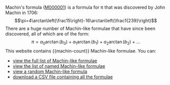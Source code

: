 Machin's formula ([M000001](/M000001)) is a formula for &pi; that was discovered by John Machin in 1706:
$$\pi=4\arctan\left(\frac15\right)-16\arctan\left(\frac1{239}\right)$$
There are a huge number of Machin-like formulae that have since been discovered, all of which
are of the form:
$$\pi=a_0\arctan(b_0)+a_1\arctan(b_1)+a_2\arctan(b_2)+\dots$$
This website contains {{machin-count}} Machin-like formulae.
You can:

* [view the full list of Machin-like formulae](/formulae)
* [view the list of named Machin-like formulae](/formulae/alpha.html)
* [view a random Machin-like formula](/random.html)
* [download a CSV file containing all the formulae](csv.md)
